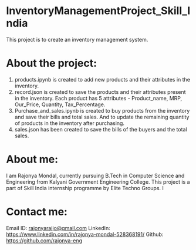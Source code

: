 # InventoryManagementProject_Skill_India
This project is to create an inventory management system.

# About the project:
1. products.ipynb is created to add new products and their attributes in the inventory.
2. record.json is created to save the products and their attributes present in the inventory. Each product has 5 attributes - Product_name, MRP, Our_Price, Quantity, Tax_Percentage.
3. Purchase_and_sales.ipynb is created to buy products from the inventory and save their bills and total sales. And to update the remaining quantity of products in the inventory after purchasing.
4. sales.json has been created to save the bills of the buyers and the total sales. 

# About me:
I am Rajonya Mondal, currently pursuing B.Tech in Computer Science and Engineering from Kalyani Government Engineering College. This project is a part of Skill India internship programme by Elite Techno Groups. I

# Contact me:
Email ID: rajonyarajjo@gmail.com
LinkedIn: https://www.linkedin.com/in/rajonya-mondal-528368191/
Github: https://github.com/rajonya-eng
